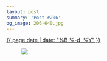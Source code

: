 ```yaml
---
layout: post
summary: 'Post #206'
og_image: 206-640.jpg
---
```


<p>
 <time>
  <a href="/206">
   {{ page.date | date: "%B %-d, %Y" }}
  </a>
 </time>
 <a href="/206">
  <figure data-taken="11/18/2013">
   <img sizes="(min-width: 700px) 50vw, calc(100vw - 2rem)" src="{{ site.assets_url }}/206-320.jpg" srcset="{{ site.assets_url }}/206-640.jpg 640w, {{ site.assets_url }}/206-480.jpg 480w, {{ site.assets_url }}/206-320.jpg 320w, {{ site.assets_url }}/206-160.jpg 160w"/>
  </figure>
 </a>
</p>
